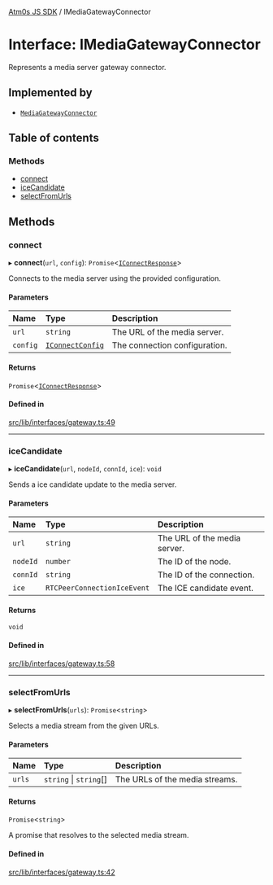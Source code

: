 [Atm0s JS SDK](../README.md) / IMediaGatewayConnector

# Interface: IMediaGatewayConnector

Represents a media server gateway connector.

## Implemented by

- [`MediaGatewayConnector`](../classes/MediaGatewayConnector.md)

## Table of contents

### Methods

- [connect](IMediaGatewayConnector.md#connect)
- [iceCandidate](IMediaGatewayConnector.md#icecandidate)
- [selectFromUrls](IMediaGatewayConnector.md#selectfromurls)

## Methods

### connect

▸ **connect**(`url`, `config`): `Promise`<[`IConnectResponse`](IConnectResponse.md)\>

Connects to the media server using the provided configuration.

#### Parameters

| Name | Type | Description |
| :------ | :------ | :------ |
| `url` | `string` | The URL of the media server. |
| `config` | [`IConnectConfig`](IConnectConfig.md) | The connection configuration. |

#### Returns

`Promise`<[`IConnectResponse`](IConnectResponse.md)\>

#### Defined in

[src/lib/interfaces/gateway.ts:49](https://github.com/8xFF/media-sdk-js/blob/42072f0/src/lib/interfaces/gateway.ts#L49)

___

### iceCandidate

▸ **iceCandidate**(`url`, `nodeId`, `connId`, `ice`): `void`

Sends a ice candidate update to the media server.

#### Parameters

| Name | Type | Description |
| :------ | :------ | :------ |
| `url` | `string` | The URL of the media server. |
| `nodeId` | `number` | The ID of the node. |
| `connId` | `string` | The ID of the connection. |
| `ice` | `RTCPeerConnectionIceEvent` | The ICE candidate event. |

#### Returns

`void`

#### Defined in

[src/lib/interfaces/gateway.ts:58](https://github.com/8xFF/media-sdk-js/blob/42072f0/src/lib/interfaces/gateway.ts#L58)

___

### selectFromUrls

▸ **selectFromUrls**(`urls`): `Promise`<`string`\>

Selects a media stream from the given URLs.

#### Parameters

| Name | Type | Description |
| :------ | :------ | :------ |
| `urls` | `string` \| `string`[] | The URLs of the media streams. |

#### Returns

`Promise`<`string`\>

A promise that resolves to the selected media stream.

#### Defined in

[src/lib/interfaces/gateway.ts:42](https://github.com/8xFF/media-sdk-js/blob/42072f0/src/lib/interfaces/gateway.ts#L42)
